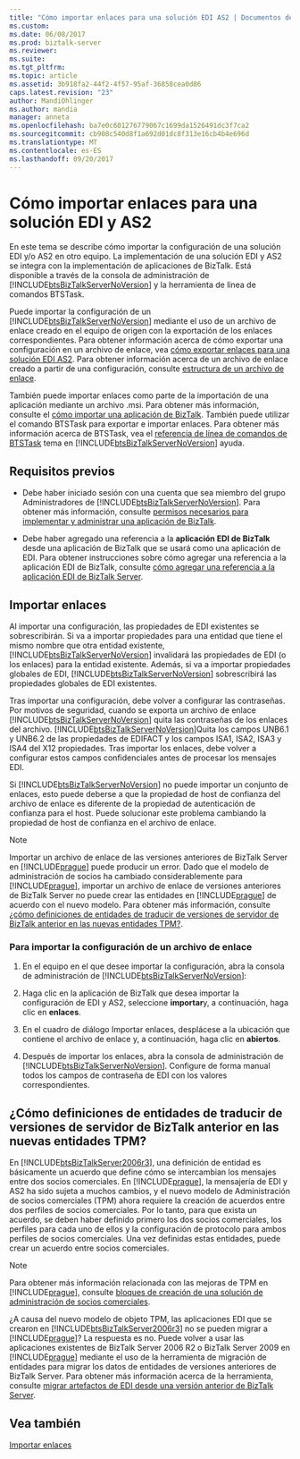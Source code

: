 ```yaml
---
title: "Cómo importar enlaces para una solución EDI AS2 | Documentos de Microsoft"
ms.custom: 
ms.date: 06/08/2017
ms.prod: biztalk-server
ms.reviewer: 
ms.suite: 
ms.tgt_pltfrm: 
ms.topic: article
ms.assetid: 3b918fa2-44f2-4f57-95af-36858cea0d86
caps.latest.revision: "23"
author: MandiOhlinger
ms.author: mandia
manager: anneta
ms.openlocfilehash: ba7e0c601276779067c1699da1526491dc3f7ca2
ms.sourcegitcommit: cb908c540d8f1a692d01dc8f313e16cb4b4e696d
ms.translationtype: MT
ms.contentlocale: es-ES
ms.lasthandoff: 09/20/2017
---
```

# <a name="how-to-import-bindings-for-an-edi-as2-solution"></a>Cómo importar enlaces para una solución EDI y AS2
En este tema se describe cómo importar la configuración de una solución EDI y/o AS2 en otro equipo. La implementación de una solución EDI y AS2 se integra con la implementación de aplicaciones de BizTalk. Está disponible a través de la consola de administración de [!INCLUDE[btsBizTalkServerNoVersion](../includes/btsbiztalkservernoversion-md.md)] y la herramienta de línea de comandos BTSTask.  
  
 Puede importar la configuración de un [!INCLUDE[btsBizTalkServerNoVersion](../includes/btsbiztalkservernoversion-md.md)] mediante el uso de un archivo de enlace creado en el equipo de origen con la exportación de los enlaces correspondientes. Para obtener información acerca de cómo exportar una configuración en un archivo de enlace, vea [cómo exportar enlaces para una solución EDI AS2](../core/how-to-export-bindings-for-an-edi-as2-solution.md). Para obtener información acerca de un archivo de enlace creado a partir de una configuración, consulte [estructura de un archivo de enlace](../core/structure-of-a-binding-file.md).  
  
 También puede importar enlaces como parte de la importación de una aplicación mediante un archivo .msi. Para obtener más información, consulte el [cómo importar una aplicación de BizTalk](../core/how-to-import-a-biztalk-application.md). También puede utilizar el comando BTSTask para exportar e importar enlaces. Para obtener más información acerca de BTSTask, vea el [referencia de línea de comandos de BTSTask](../core/btstask-command-line-reference.md) tema en [!INCLUDE[btsBizTalkServerNoVersion](../includes/btsbiztalkservernoversion-md.md)] ayuda.  
  
## <a name="prerequisites"></a>Requisitos previos  
  
-   Debe haber iniciado sesión con una cuenta que sea miembro del grupo Administradores de [!INCLUDE[btsBizTalkServerNoVersion](../includes/btsbiztalkservernoversion-md.md)]. Para obtener más información, consulte [permisos necesarios para implementar y administrar una aplicación de BizTalk](../core/permissions-required-for-deploying-and-managing-a-biztalk-application.md).  
  
-   Debe haber agregado una referencia a la **aplicación EDI de BizTalk** desde una aplicación de BizTalk que se usará como una aplicación de EDI. Para obtener instrucciones sobre cómo agregar una referencia a la aplicación EDI de BizTalk, consulte [cómo agregar una referencia a la aplicación EDI de BizTalk Server](http://msdn.microsoft.com/library/7af066fb-372f-4709-b566-c8d6b4a9d782).  
  
## <a name="importing-bindings"></a>Importar enlaces  
 Al importar una configuración, las propiedades de EDI existentes se sobrescribirán. Si va a importar propiedades para una entidad que tiene el mismo nombre que otra entidad existente, [!INCLUDE[btsBizTalkServerNoVersion](../includes/btsbiztalkservernoversion-md.md)] invalidará las propiedades de EDI (o los enlaces) para la entidad existente. Además, si va a importar propiedades globales de EDI, [!INCLUDE[btsBizTalkServerNoVersion](../includes/btsbiztalkservernoversion-md.md)] sobrescribirá las propiedades globales de EDI existentes.  
  
 Tras importar una configuración, debe volver a configurar las contraseñas. Por motivos de seguridad, cuando se exporta un archivo de enlace [!INCLUDE[btsBizTalkServerNoVersion](../includes/btsbiztalkservernoversion-md.md)] quita las contraseñas de los enlaces del archivo. [!INCLUDE[btsBizTalkServerNoVersion](../includes/btsbiztalkservernoversion-md.md)]Quita los campos UNB6.1 y UNB6.2 de las propiedades de EDIFACT y los campos ISA1, ISA2, ISA3 y ISA4 del X12 propiedades. Tras importar los enlaces, debe volver a configurar estos campos confidenciales antes de procesar los mensajes EDI.  
  
 Si [!INCLUDE[btsBizTalkServerNoVersion](../includes/btsbiztalkservernoversion-md.md)] no puede importar un conjunto de enlaces, esto puede deberse a que la propiedad de host de confianza del archivo de enlace es diferente de la propiedad de autenticación de confianza para el host. Puede solucionar este problema cambiando la propiedad de host de confianza en el archivo de enlace.  
  
> [!NOTE]
>  Importar un archivo de enlace de las versiones anteriores de BizTalk Server en [!INCLUDE[prague](../includes/prague-md.md)] puede producir un error. Dado que el modelo de administración de socios ha cambiado considerablemente para [!INCLUDE[prague](../includes/prague-md.md)], importar un archivo de enlace de versiones anteriores de BizTalk Server no puede crear las entidades en [!INCLUDE[prague](../includes/prague-md.md)] de acuerdo con el nuevo modelo. Para obtener más información, consulte [¿cómo definiciones de entidades de traducir de versiones de servidor de BizTalk anterior en las nuevas entidades TPM?](../core/how-to-import-bindings-for-an-edi-as2-solution.md#BKMK_Party).  
  
### <a name="to-import-the-configuration-from-a-binding-file"></a>Para importar la configuración de un archivo de enlace  
  
1.  En el equipo en el que desee importar la configuración, abra la consola de administración de [!INCLUDE[btsBizTalkServerNoVersion](../includes/btsbiztalkservernoversion-md.md)]:  
  
2.  Haga clic en la aplicación de BizTalk que desea importar la configuración de EDI y AS2, seleccione **importar**y, a continuación, haga clic en **enlaces**.  
  
3.  En el cuadro de diálogo Importar enlaces, desplácese a la ubicación que contiene el archivo de enlace y, a continuación, haga clic en **abiertos**.  
  
4.  Después de importar los enlaces, abra la consola de administración de [!INCLUDE[btsBizTalkServerNoVersion](../includes/btsbiztalkservernoversion-md.md)]. Configure de forma manual todos los campos de contraseña de EDI con los valores correspondientes.  
  
##  <a name="BKMK_Party"></a>¿Cómo definiciones de entidades de traducir de versiones de servidor de BizTalk anterior en las nuevas entidades TPM?  
 En [!INCLUDE[btsBizTalkServer2006r3](../includes/btsbiztalkserver2006r3-md.md)], una definición de entidad es básicamente un acuerdo que define cómo se intercambian los mensajes entre dos socios comerciales. En [!INCLUDE[prague](../includes/prague-md.md)], la mensajería de EDI y AS2 ha sido sujeta a muchos cambios, y el nuevo modelo de Administración de socios comerciales (TPM) ahora requiere la creación de acuerdos entre dos perfiles de socios comerciales. Por lo tanto, para que exista un acuerdo, se deben haber definido primero los dos socios comerciales, los perfiles para cada uno de ellos y la configuración de protocolo para ambos perfiles de socios comerciales. Una vez definidas estas entidades, puede crear un acuerdo entre socios comerciales.  
  
> [!NOTE]
>  Para obtener más información relacionada con las mejoras de TPM en [!INCLUDE[prague](../includes/prague-md.md)], consulte [bloques de creación de una solución de administración de socios comerciales](../core/building-blocks-of-a-trading-partner-management-solution.md).  
  
 ¿A causa del nuevo modelo de objeto TPM, las aplicaciones EDI que se crearon en [!INCLUDE[btsBizTalkServer2006r3](../includes/btsbiztalkserver2006r3-md.md)] no se pueden migrar a [!INCLUDE[prague](../includes/prague-md.md)]? La respuesta es no. Puede volver a usar las aplicaciones existentes de BizTalk Server 2006 R2 o BizTalk Server 2009 en [!INCLUDE[prague](../includes/prague-md.md)] mediante el uso de la herramienta de migración de entidades para migrar los datos de entidades de versiones anteriores de BizTalk Server. Para obtener más información acerca de la herramienta, consulte [migrar artefactos de EDI desde una versión anterior de BizTalk Server](http://msdn.microsoft.com/library/b956a97e-03d0-47ea-a2ce-c07a339c0f2c).  
  
## <a name="see-also"></a>Vea también  
 [Importar enlaces](../core/importing-bindings2.md)